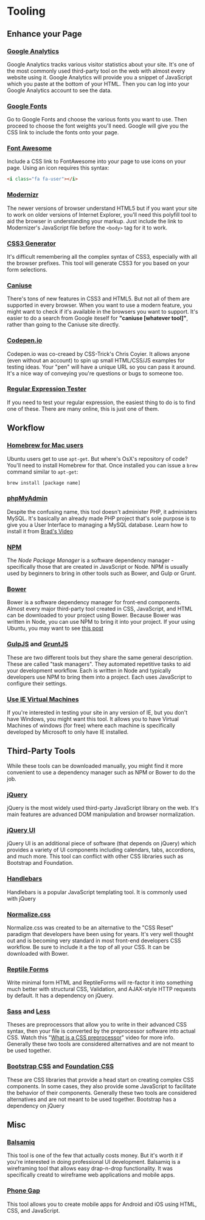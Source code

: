 # Tooling

## Enhance your Page

### [Google Analytics](http://www.google.com/analytics/)
Google Analytics tracks various visitor statistics about your site. It's one of the most commonly used third-party tool on the web with almost every website using it. Google Analytics will provide you a snippet of JavaScript which you paste at the bottom of your HTML. Then you can log into your Google Analytics account to see the data.

### [Google Fonts](https://www.google.com/fonts)
Go to Google Fonts and choose the various fonts you want to use. Then proceed to choose the font weights you'll need. Google will give you the CSS link to include the fonts onto your page.

### [Font Awesome](http://fortawesome.github.io/Font-Awesome/)
Include a CSS link to FontAwesome into your page to use icons on your page. Using an icon requires this syntax:

```html
<i class="fa fa-user"></i>
```

### [Modernizr](http://modernizr.com/)
The newer versions of browser understand HTML5 but if you want your site to work on older versions of Internet Explorer, you'll need this polyfill tool to aid the browser in understanding your markup. Just include the link to Modernizer's JavaScript file before the `<body>` tag for it to work.

### [CSS3 Generator](http://css3generator.com/)
It's difficult remembering all the complex syntax of CSS3, especially with all the browser prefixes. This tool will generate CSS3 for you based on your form selections.

### [Caniuse](http://caniuse.com)
There's tons of new features in CSS3 and HTML5. But not all of them are supported in every browser. When you want to use a modern feature, you might want to check if it's available in the browsers you want to support. It's easier to do a search from Google iteself for __"caniuse [whatever tool]"__, rather than going to the Caniuse site directly.

### [Codepen.io](http://codepen.io/)
Codepen.io was co-creaed by CSS-Trick's Chris Coyier. It allows anyone (even without an account) to spin up small HTML/CSS/JS examples for testing ideas. Your "pen" will have a unique URL so you can pass it around. It's a nice way of conveying you're questions or bugs to someone too. 

### [Regular Expression Tester](http://regexr.com/)
If you need to test your regular expression, the easiest thing to do is to find one of these. There are many online, this is just one of them.


## Workflow

### [Homebrew for Mac users](http://brew.sh/)
Ubuntu users get to use `apt-get`. But where's OsX's repository of code? You'll need to install Homebrew for that. Once installed you can issue a `brew` command similar to `apt-get`:

```sh
brew install [package name]
```

### [phpMyAdmin](https://github.com/phpmyadmin/phpmyadmin)
Despite the confusing name, this tool doesn't administer PHP, it administers MySQL. It's basically an already made PHP project that's sole purpose is to give you a User Interface to managing a MySQL database. Learn how to install it from [Brad's Video](https://www.youtube.com/watch?v=e80KsIxCrtA&list=UUZi-0WJPUNb_LQocFMJw5dA)

### [NPM](https://www.npmjs.com/)
The _Node Package Manager_ is a software dependency manager - specifically those that are created in JavaScript or Node. NPM is usually used by beginners to bring in other tools such as Bower, and Gulp or Grunt.

### [Bower](http://bower.io/)
Bower is a software dependency manager for front-end components. Almost every major third-party tool created in CSS, JavaScript, and HTML can be downloaded to your project using Bower. Because Bower was written in Node, you can use NPM to bring it into your project. If your using Ubuntu, you may want to see [this post](http://stackoverflow.com/questions/21491996/installing-bower-on-ubuntu)

### [GulpJS](http://gulpjs.com/) and [GruntJS](http://gruntjs.com/)
These are two different tools but they share the same general description. These are called "task managers". They automated repetitive tasks to aid your development workflow. Each is written in Node and typically developers use NPM to bring them into a project. Each uses JavaScript to configure their settings.

### [Use IE Virtual Machines](https://www.modern.ie/en-us)
If you're interested in testing your site in any version of IE, but you don't have Windows, you might want this tool. It allows you to have Virtual Machines of windows (for free) where each machine is specifically developed by Microsoft to only have IE installed.

## Third-Party Tools 

While these tools can be downloaded manually, you might find it more convenient to use a dependency manager such as NPM or Bower to do the job.

### [jQuery](http://jquery.com/)
jQuery is the most widely used third-party JavaScript library on the web. It's main features are advanced DOM manipulation and browser normalization.

### [jQuery UI](http://jqueryui.com/)
jQuery UI is an additional piece of software (that depends on jQuery) which provides a variety of UI components including calendars, tabs, accordions, and much more. This tool can conflict with other CSS libraries such as Bootstrap and Foundation.

### [Handlebars](http://handlebarsjs.com/)
Handlebars is a popular JavaScript templating tool. It is commonly used with jQuery

### [Normalize.css](http://necolas.github.io/normalize.css/)
Normalize.css was created to be an alternative to the "CSS Reset" paradigm that developers have been using for years. It's very well thought out and is becoming very standard in most front-end developers CSS workflow. Be sure to include it a the top of all your CSS. It can be downloaded with Bower.

### [Reptile Forms](https://github.com/bradwestfall/ReptileForms)
Write minimal form HTML and ReptileForms will re-factor it into something much better with structural CSS, Validation, and AJAX-style HTTP requests by default. It has a dependency on jQuery.

### [Sass](http://sass-lang.com/) and [Less](http://lesscss.org/)
Theses are preprocessors that allow you to write in their advanced CSS syntax, then your file is converted by the preprocessor software into actual CSS. Watch this "[What is a CSS preprocessor](https://www.youtube.com/watch?v=PJkWbezpHpE#t=254)" video for more info. Generally these two tools are considered alternatives and are not meant to be used together.

### [Bootstrap CSS](http://getbootstrap.com/) and [Foundation CSS](http://foundation.zurb.com/)
These are CSS libraries that provide a head start on creating complex CSS components. In some cases, they also provide some JavaScript to facilitate the behavior of their components. Generally these two tools are considered alternatives and are not meant to be used together. Bootstrap has a dependency on jQuery




## Misc

### [Balsamiq](http://balsamiq.com/)
This tool is one of the few that actually costs money. But it's worth it if you're interested in doing professional UI development. Balsamiq is a wireframing tool that allows easy drap-n-drop functionality. It was specifically creatd to wireframe web applications and mobile apps.

### [Phone Gap](http://phonegap.com/about/)
This tool allows you to create mobile apps for Android and iOS using HTML, CSS, and JavaScript.